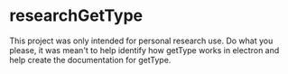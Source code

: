 # researchGetType


This project was only intended for personal research use. Do what you please, it was mean't to help identify
how getType works in electron and help create the documentation for getType.